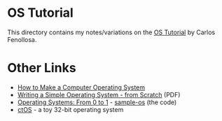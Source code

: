 # OS Tutorial

This directory contains my notes/variations on the [OS Tutorial](https://github.com/cfenollosa/os-tutorial) by Carlos Fenollosa.


# Other Links

* [How to Make a Computer Operating System](https://github.com/SamyPesse/How-to-Make-a-Computer-Operating-System)
* [Writing a Simple Operating System - from Scratch](https://www.cs.bham.ac.uk/~exr/lectures/opsys/10_11/lectures/os-dev.pdf) (PDF)
* [Operating Systems: From 0 to 1](https://github.com/tuhdo/os01) - [sample-os](https://github.com/tuhdo/sample-os) (the code)
* [ctOS](https://github.com/christianb93/ctOS) - a toy 32-bit operating system


